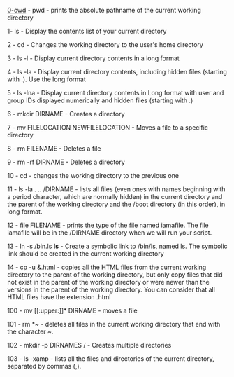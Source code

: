 [0-cwd](0-current-working_directory) - pwd - prints the absolute pathname of the current working directory

1- ls - Display the contents list of your current directory

2 - cd - Changes the working directory to the user's home directory

3 - ls -l - Display current directory contents in a long format

4 - ls -la - Display current directory contents, including hidden files (starting with .). Use the long format

5 - ls -lna - Display current directory contents in Long format with user and group IDs displayed numerically and hidden files (starting with .)

6 - mkdir DIRNAME -  Creates a directory

7 - mv FILELOCATION NEWFILELOCATION - Moves a file to a specific directory

8 - rm FILENAME - Deletes a file

9 - rm -rf DIRNAME - Deletes a directory

10 - cd - changes the working directory to the previous one

11 - ls -la . .. /DIRNAME - lists all files (even ones with names beginning with a period character, which are normally hidden) in the current directory and the parent of the working directory and the /boot directory (in this order), in long format.

12 - file FILENAME - prints the type of the file named iamafile. The file iamafile will be in the /DIRNAME directory when we will run your script.

13 - ln -s /bin.ls __ls__ - Create a symbolic link to /bin/ls, named ls. The symbolic link should be created in the current working directory

14 - cp -u &.html - copies all the HTML files from the current working directory to the parent of the working directory, but only copy files that did not exist in the parent of the working directory or were newer than the versions in the parent of the working directory. You can consider that all HTML files have the extension .html

100 - mv [[:upper:]]* DIRNAME - moves a file

101 - rm *~ - deletes all files in the current working directory that end with the character ~.

102 - mkdir -p DIRNAMES / - Creates multiple directories 

103 - ls -xamp - lists all the files and directories of the current directory, separated by commas (,).



